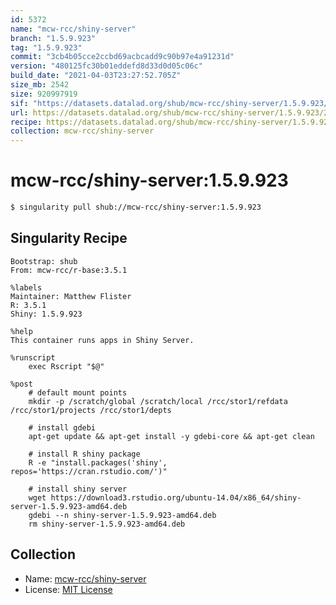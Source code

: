 ```yaml
---
id: 5372
name: "mcw-rcc/shiny-server"
branch: "1.5.9.923"
tag: "1.5.9.923"
commit: "3cb4b05cce2ccbd69acbcadd9c90b97e4a91231d"
version: "480125fc30b01eddefd8d33d0d05c06c"
build_date: "2021-04-03T23:27:52.705Z"
size_mb: 2542
size: 920997919
sif: "https://datasets.datalad.org/shub/mcw-rcc/shiny-server/1.5.9.923/2021-04-03-3cb4b05c-480125fc/480125fc30b01eddefd8d33d0d05c06c.simg"
url: https://datasets.datalad.org/shub/mcw-rcc/shiny-server/1.5.9.923/2021-04-03-3cb4b05c-480125fc/
recipe: https://datasets.datalad.org/shub/mcw-rcc/shiny-server/1.5.9.923/2021-04-03-3cb4b05c-480125fc/Singularity
collection: mcw-rcc/shiny-server
---
```


# mcw-rcc/shiny-server:1.5.9.923

```bash
$ singularity pull shub://mcw-rcc/shiny-server:1.5.9.923
```

## Singularity Recipe

```singularity
Bootstrap: shub
From: mcw-rcc/r-base:3.5.1

%labels
Maintainer: Matthew Flister
R: 3.5.1
Shiny: 1.5.9.923

%help
This container runs apps in Shiny Server.

%runscript
    exec Rscript "$@"

%post
    # default mount points
    mkdir -p /scratch/global /scratch/local /rcc/stor1/refdata /rcc/stor1/projects /rcc/stor1/depts

    # install gdebi
    apt-get update && apt-get install -y gdebi-core && apt-get clean

    # install R shiny package
    R -e "install.packages('shiny', repos='https://cran.rstudio.com/')"

    # install shiny server
    wget https://download3.rstudio.org/ubuntu-14.04/x86_64/shiny-server-1.5.9.923-amd64.deb
    gdebi --n shiny-server-1.5.9.923-amd64.deb
    rm shiny-server-1.5.9.923-amd64.deb
```

## Collection

 - Name: [mcw-rcc/shiny-server](https://github.com/mcw-rcc/shiny-server)
 - License: [MIT License](https://api.github.com/licenses/mit)

